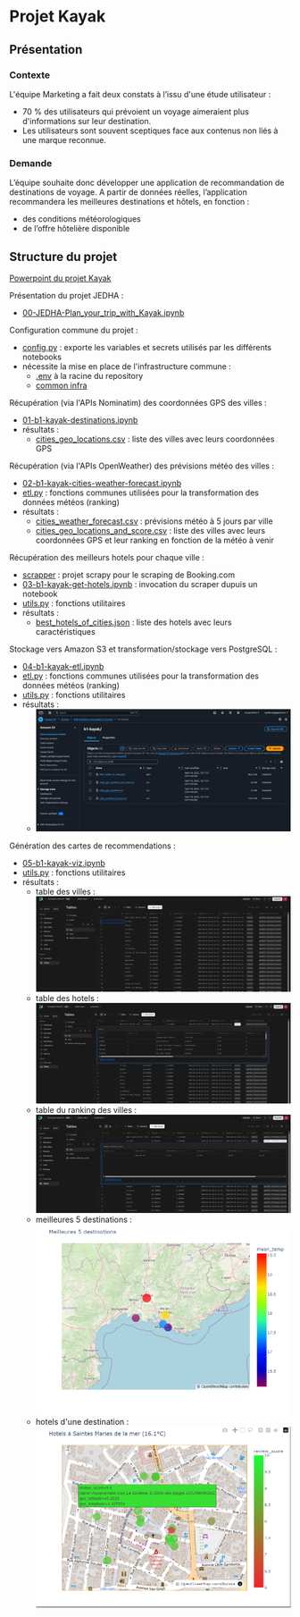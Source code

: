 # Projet Kayak
## Présentation
### Contexte
L'équipe Marketing a fait deux constats à l’issu d'une étude utilisateur&nbsp;:
- 70 % des utilisateurs qui prévoient un voyage aimeraient plus d'informations sur leur destination.
- Les utilisateurs sont souvent sceptiques face aux contenus non liés à une marque reconnue.


### Demande
L’équipe souhaite donc développer une application de recommandation de destinations de voyage.
A partir de données réelles, l’application recommandera les meilleures destinations et hôtels, en fonction&nbsp;:
- des conditions météorologiques
- de l’offre hôtelière disponible

## Structure du projet

[Powerpoint du projet Kayak](https://1drv.ms/p/c/e238927bf76c9315/ESk1hUCcGpNHh_DvEbOjhbIBD-HpSE8ygiF7FLtBFbhAwg?e=mtGkn8)

Présentation du projet JEDHA&nbsp;:
- [00-JEDHA-Plan_your_trip_with_Kayak.ipynb](00-JEDHA-Plan_your_trip_with_Kayak.ipynb)

Configuration commune du projet&nbsp;:
- [config.py](config.py)&nbsp;: exporte les variables et secrets utilisés par les différents notebooks
- nécessite la mise en place de l'infrastructure commune&nbsp;:
  - [.env](../../.env.sample) à la racine du repository
  - [common infra](../../common/README.md)

Récupération (via l'APIs Nominatim) des coordonnées GPS des villes&nbsp;:
- [01-b1-kayak-destinations.ipynb](01-b1-kayak-destinations.ipynb)
- résultats&nbsp;:
  - [cities_geo_locations.csv](data/cities_geo_locations.csv)&nbsp;: liste des villes avec leurs coordonnées GPS

Récupération (via l'APIs OpenWeather) des prévisions météo des villes&nbsp;:
- [02-b1-kayak-cities-weather-forecast.ipynb](02-b1-kayak-cities-weather-forecast.ipynb)
- [etl.py](etl.py)&nbsp;: fonctions communes utilisées pour la transformation des données météos (ranking)
- résultats&nbsp;:
  - [cities_weather_forecast.csv](data/cities_weather_forecast.csv)&nbsp;: prévisions météo à 5 jours par ville
  - [cities_geo_locations_and_score.csv](data/cities_geo_locations_and_score.csv)&nbsp;: liste des villes avec leurs coordonnées GPS et leur ranking en fonction de la météo à venir

Récupération des meilleurs hotels pour chaque ville&nbsp;:
- [scrapper](scrapper/README.md)&nbsp;: projet scrapy pour le scraping de Booking.com
- [03-b1-kayak-get-hotels.ipynb](03-b1-kayak-get-hotels.ipynb)&nbsp;: invocation du scraper dupuis un notebook
- [utils.py](utils.py)&nbsp;: fonctions utilitaires
- résultats&nbsp;:
  - [best_hotels_of_cities.json](data/best_hotels_of_cities.json)&nbsp;: liste des hotels avec leurs caractéristiques

Stockage vers Amazon S3 et transformation/stockage vers PostgreSQL&nbsp;:
- [04-b1-kayak-etl.ipynb](04-b1-kayak-etl.ipynb)
- [etl.py](etl.py)&nbsp;: fonctions communes utilisées pour la transformation des données météos (ranking)
- [utils.py](utils.py)&nbsp;: fonctions utilitaires
- résultats&nbsp;:
  - ![s3_content_b1-kayak.png](assets/s3_content_b1-kayak.png)

Génération des cartes de recommendations&nbsp;:
- [05-b1-kayak-viz.ipynb](05-b1-kayak-viz.ipynb)
- [utils.py](utils.py)&nbsp;: fonctions utilitaires
- résultats&nbsp;:
  - table des villes&nbsp;: ![table des villes](assets/b1-kayak-neondb-cities.png)
  - table des hotels&nbsp;: ![table des hotels](assets/b1-kayak-neondb-hotels-of-city.png)
  - table du ranking des villes&nbsp;: ![table du ranking des villes](assets/b1-kayak-neondb-score-of-city.png)
  - meilleures 5 destinations&nbsp;: ![b1-kayak-best-destinations-sample.png](assets/b1-kayak-best-destinations-sample.png)
  - hotels d'une destination&nbsp;: ![b1-kayak-best-destination-hotels-sample.png](assets/b1-kayak-best-destination-hotels-sample.png)
